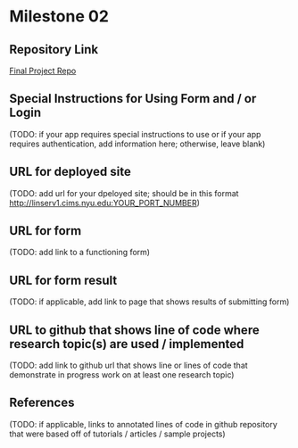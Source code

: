 Milestone 02
===

Repository Link
---
[Final Project Repo](https://github.com/nyu-csci-ua-0467-001-002-fall-2024/final-project-shubhiupa19)

Special Instructions for Using Form and / or Login
---
(TODO: if your app requires special instructions to use or if your app requires authentication, add information here; otherwise, leave blank)

URL for deployed site 
---
(TODO: add url for your dpeloyed site; should be in this format http://linserv1.cims.nyu.edu:YOUR_PORT_NUMBER)

URL for form 
---
(TODO: add link to a functioning form)

URL for form result
---
(TODO: if applicable, add link to page that shows results of submitting form)

URL to github that shows line of code where research topic(s) are used / implemented
--- 
(TODO: add link to github url that shows line or lines of code that demonstrate in progress work on at least one research topic)

References 
---
(TODO: if applicable, links to annotated lines of code in github repository that were based off of tutorials / articles / sample projects)